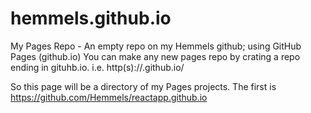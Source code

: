# hemmels.github.io
My Pages Repo - An empty repo on my Hemmels github; using GitHub Pages (github.io)
You can make any new pages repo by crating a repo ending in gituhb.io.
i.e. http(s)://<user>.github.io/<repository>
  
So this page will be a directory of my Pages projects.
The first is https://github.com/Hemmels/reactapp.github.io 
